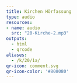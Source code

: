 ```yaml
---
title: Kirchen Hörfassung
type: audio
resources:
- name: audio
  src: "20-Kirche-2.mp3"
outputs:
  - html
  - qrcode
aliases:
  - /k/20/1a/
qr-icon: comment.svg
qr-icon-color: '#808080'
---
```

